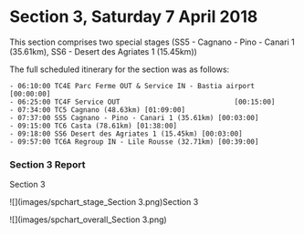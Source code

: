 # Section 3, Saturday 7 April 2018

This section comprises two special stages (SS5 - Cagnano - Pino - Canari 1 (35.61km), SS6 - Desert des Agriates 1 (15.45km))

The full scheduled itinerary for the section was as follows:

	- 06:10:00 TC4E Parc Ferme OUT & Service IN - Bastia airport  [00:00:00]
	- 06:25:00 TC4F Service OUT                            [00:15:00]
	- 07:34:00 TC5 Cagnano (48.63km) [01:09:00]
	- 07:37:00 SS5 Cagnano - Pino - Canari 1 (35.61km) [00:03:00]
	- 09:15:00 TC6 Casta (78.61km) [01:38:00]
	- 09:18:00 SS6 Desert des Agriates 1 (15.45km) [00:03:00]
	- 09:57:00 TC6A Regroup IN - Lile Rousse (32.71km) [00:39:00]

### Section 3 Report
Section 3

![](images/spchart_stage_Section 3.png)Section 3

![](images/spchart_overall_Section 3.png)